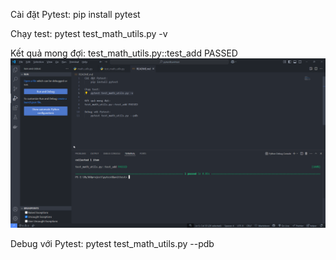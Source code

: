 Cài đặt Pytest:
    pip install pytest

Chạy test:
    pytest test_math_utils.py -v

Kết quả mong đợi:
test_math_utils.py::test_add PASSED
![alt text](image.png)

Debug với Pytest:
    pytest test_math_utils.py --pdb